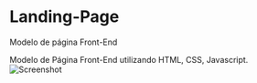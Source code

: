 # Landing-Page
Modelo de página Front-End

Modelo de Página Front-End utilizando HTML, CSS, Javascript.
![Screenshot](fundo.png)
